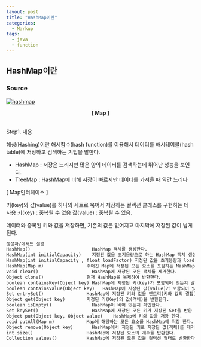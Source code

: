 ```yaml
---
layout: post
title: "HashMap이란"
categories:
  - Markup
tags:
  - java
  - function
---
```


## HashMap이란

### Source

<a href="{{ site.url }}/images/hashmap.png"><img src="{{ site.url }}/images/hashmap.png" alt="hashmap"></a>  
<center><b>[ Map ]</b></center><br>


Step1. 내용

해싱(Hashing)이란 해시함수(hash function)를 이용해서 데이터를 해시테이블(hash table)에 저장하고 검색하는 기법을 말한다.

* HashMap : 저장은 느리지만 많은 양의 데이터를 검색하는데 뛰어난 성능을 보인다.
* TreeMap : HashMap에 비해 저장이 빠르지만 데이터를 가져올 때 약간 느리다


[ Map인터페이스 ] 

키(key)와 값(value)를 하나의 세트로 묶어서 저장하는 컬렉션 클래스를 구현하는 데 사용
키(key) : 중복될 수 없음
값(value) : 중복될 수 있음.

데이터와 중복된 키와 값을 저장하면, 기존의 값은 없어지고 마지막에 저장된 값이 남게 된다.


```html
생성자/메서드	설명
HashMap()	                    HashMap 객체를 생성한다.
HashMap(int initialCapacity)	지정된 값을 초기용량으로 하는 HashMap 객체 생성한다.
HashMap(int initialCapacity , float loadFactor)	지정된 값을 초기용량과 load factor의 HashMap 객체 생성한다.
HashMap(Map m)	              주어진 Map에 저장된 모든 요소를 포함하는 MashMap 을 생성한다.
void clear()	                HashMap에 저장된 모든 객체를 제거한다.
Object clone()	              현재 HashMap을 복제하여 반환한다.
boolean containsKey(Object key)	HashMap에 지정된 키(key)가 포함되어 있는지 알려준다. (포함되어 있으면 true)
boolean containsValue(Object key)	HashMap에 지정된 값(value)가 포함되어 있는지 확인한다. (포함되어 있으면 true)  
Set entrySet()	              HashMap에 저장된 키와 값을 엔트리(키와 값의 결합)의 형태로 Set에 저장하여 반환한다.
Object get(Object key)	      지정된 키(Key)의 값(객체)을 반환한다.
boolean isEmpty()	            HashMap이 비어 있는지 확인한다.
Set keySet()	                HashMap에 저장된 모든 키가 저장된 Set을 반환 한다.
Object put(Object key, Object value)	HashMap에 키와 값을 저장 한다.
void putAll(Map m)	          Map에 해당하는 모든 요소를 HashMap에 저장 한다.
Object remove(Object key)    	HashMap에서 지정된 키로 저장된 값(객체)를 제거한다.
int size()                    HashMap에 저장된 요소의 개수를 반환한다.
Collection values()	          HashMap에 저장된 모든 값을 컬렉션 형태로 반환한다.
```


